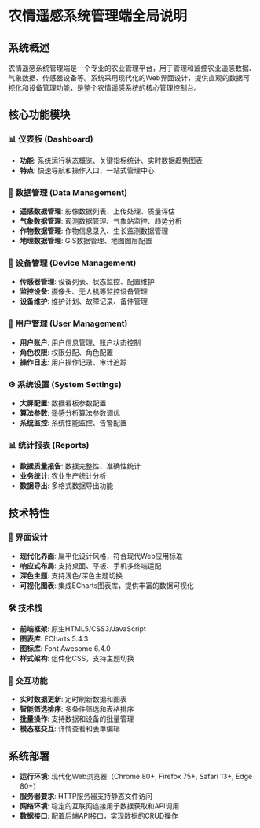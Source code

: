 # 农情遥感系统管理端全局说明

## 系统概述

农情遥感系统管理端是一个专业的农业管理平台，用于管理和监控农业遥感数据、气象数据、传感器设备等。系统采用现代化的Web界面设计，提供直观的数据可视化和设备管理功能，是整个农情遥感系统的核心管理控制台。

## 核心功能模块

### 📊 仪表板 (Dashboard)
- **功能**: 系统运行状态概览、关键指标统计、实时数据趋势图表
- **特点**: 快速导航和操作入口，一站式管理中心

### 📁 数据管理 (Data Management)
- **遥感数据管理**: 影像数据列表、上传处理、质量评估
- **气象数据管理**: 观测数据管理、气象站监控、趋势分析
- **作物数据管理**: 作物信息录入、生长监测数据管理
- **地理数据管理**: GIS数据管理、地图图层配置

### 🔧 设备管理 (Device Management)  
- **传感器管理**: 设备列表、状态监控、配置维护
- **监控设备**: 摄像头、无人机等监控设备管理
- **设备维护**: 维护计划、故障记录、备件管理

### 👥 用户管理 (User Management)
- **用户账户**: 用户信息管理、账户状态控制
- **角色权限**: 权限分配、角色配置
- **操作日志**: 用户操作记录、审计追踪

### ⚙️ 系统设置 (System Settings)
- **大屏配置**: 数据看板参数配置
- **算法参数**: 遥感分析算法参数调优
- **系统监控**: 系统性能监控、告警配置

### 📊 统计报表 (Reports)
- **数据质量报告**: 数据完整性、准确性统计
- **业务统计**: 农业生产统计分析
- **数据导出**: 多格式数据导出功能

## 技术特性

### 🎨 界面设计
* **现代化界面**: 扁平化设计风格，符合现代Web应用标准
* **响应式布局**: 支持桌面、平板、手机多终端适配
* **深色主题**: 支持浅色/深色主题切换
* **可视化图表**: 集成ECharts图表库，提供丰富的数据可视化

### 🛠️ 技术栈
* **前端框架**: 原生HTML5/CSS3/JavaScript
* **图表库**: ECharts 5.4.3
* **图标库**: Font Awesome 6.4.0
* **样式架构**: 组件化CSS，支持主题切换

### 🔄 交互功能
* **实时数据更新**: 定时刷新数据和图表
* **智能筛选排序**: 多条件筛选和表格排序
* **批量操作**: 支持数据和设备的批量管理
* **模态框交互**: 详情查看和表单编辑

## 系统部署

* **运行环境**: 现代化Web浏览器（Chrome 80+, Firefox 75+, Safari 13+, Edge 80+）
* **服务器要求**: HTTP服务器支持静态文件访问
* **网络环境**: 稳定的互联网连接用于数据获取和API调用
* **数据接口**: 配置后端API接口，实现数据的CRUD操作